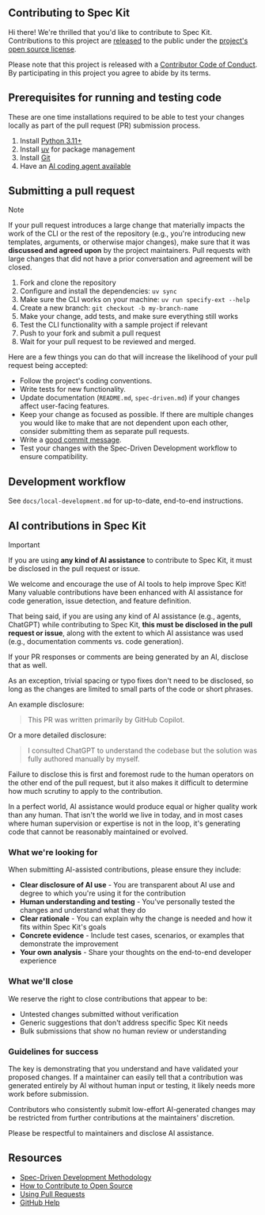 ## Contributing to Spec Kit

Hi there! We're thrilled that you'd like to contribute to Spec Kit. Contributions to this project are [released](https://help.github.com/articles/github-terms-of-service/#6-contributions-under-repository-license) to the public under the [project's open source license](LICENSE).

Please note that this project is released with a [Contributor Code of Conduct](CODE_OF_CONDUCT.md). By participating in this project you agree to abide by its terms.

## Prerequisites for running and testing code

These are one time installations required to be able to test your changes locally as part of the pull request (PR) submission process.

1. Install [Python 3.11+](https://www.python.org/downloads/)
1. Install [uv](https://docs.astral.sh/uv/) for package management
1. Install [Git](https://git-scm.com/downloads)
1. Have an [AI coding agent available](README.md#-supported-ai-agents)

## Submitting a pull request

>[!NOTE]
>If your pull request introduces a large change that materially impacts the work of the CLI or the rest of the repository (e.g., you're introducing new templates, arguments, or otherwise major changes), make sure that it was **discussed and agreed upon** by the project maintainers. Pull requests with large changes that did not have a prior conversation and agreement will be closed.

1. Fork and clone the repository
1. Configure and install the dependencies: `uv sync`
1. Make sure the CLI works on your machine: `uv run specify-ext --help`
1. Create a new branch: `git checkout -b my-branch-name`
1. Make your change, add tests, and make sure everything still works
1. Test the CLI functionality with a sample project if relevant
1. Push to your fork and submit a pull request
1. Wait for your pull request to be reviewed and merged.

Here are a few things you can do that will increase the likelihood of your pull request being accepted:

- Follow the project's coding conventions.
- Write tests for new functionality.
- Update documentation (`README.md`, `spec-driven.md`) if your changes affect user-facing features.
- Keep your change as focused as possible. If there are multiple changes you would like to make that are not dependent upon each other, consider submitting them as separate pull requests.
- Write a [good commit message](http://tbaggery.com/2008/04/19/a-note-about-git-commit-messages.html).
- Test your changes with the Spec-Driven Development workflow to ensure compatibility.

## Development workflow

See `docs/local-development.md` for up-to-date, end-to-end instructions.

## AI contributions in Spec Kit

> [!IMPORTANT]
>
> If you are using **any kind of AI assistance** to contribute to Spec Kit,
> it must be disclosed in the pull request or issue.

We welcome and encourage the use of AI tools to help improve Spec Kit! Many valuable contributions have been enhanced with AI assistance for code generation, issue detection, and feature definition.

That being said, if you are using any kind of AI assistance (e.g., agents, ChatGPT) while contributing to Spec Kit,
**this must be disclosed in the pull request or issue**, along with the extent to which AI assistance was used (e.g., documentation comments vs. code generation).

If your PR responses or comments are being generated by an AI, disclose that as well.

As an exception, trivial spacing or typo fixes don't need to be disclosed, so long as the changes are limited to small parts of the code or short phrases.

An example disclosure:

> This PR was written primarily by GitHub Copilot.

Or a more detailed disclosure:

> I consulted ChatGPT to understand the codebase but the solution
> was fully authored manually by myself.

Failure to disclose this is first and foremost rude to the human operators on the other end of the pull request, but it also makes it difficult to
determine how much scrutiny to apply to the contribution.

In a perfect world, AI assistance would produce equal or higher quality work than any human. That isn't the world we live in today, and in most cases
where human supervision or expertise is not in the loop, it's generating code that cannot be reasonably maintained or evolved.

### What we're looking for

When submitting AI-assisted contributions, please ensure they include:

- **Clear disclosure of AI use** - You are transparent about AI use and degree to which you're using it for the contribution
- **Human understanding and testing** - You've personally tested the changes and understand what they do
- **Clear rationale** - You can explain why the change is needed and how it fits within Spec Kit's goals  
- **Concrete evidence** - Include test cases, scenarios, or examples that demonstrate the improvement
- **Your own analysis** - Share your thoughts on the end-to-end developer experience

### What we'll close

We reserve the right to close contributions that appear to be:

- Untested changes submitted without verification
- Generic suggestions that don't address specific Spec Kit needs
- Bulk submissions that show no human review or understanding

### Guidelines for success

The key is demonstrating that you understand and have validated your proposed changes. If a maintainer can easily tell that a contribution was generated entirely by AI without human input or testing, it likely needs more work before submission.

Contributors who consistently submit low-effort AI-generated changes may be restricted from further contributions at the maintainers' discretion.

Please be respectful to maintainers and disclose AI assistance.

## Resources

- [Spec-Driven Development Methodology](./spec-driven.md)
- [How to Contribute to Open Source](https://opensource.guide/how-to-contribute/)
- [Using Pull Requests](https://help.github.com/articles/about-pull-requests/)
- [GitHub Help](https://help.github.com)
